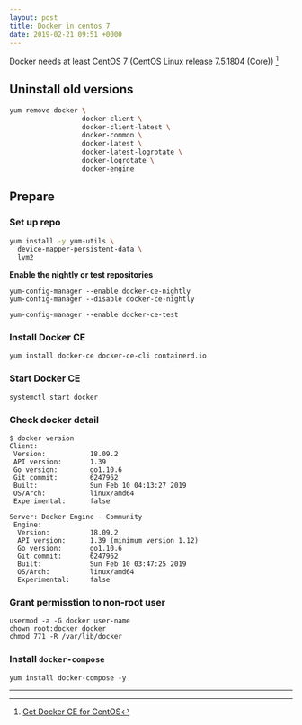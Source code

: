 ```yaml
---
layout: post
title: Docker in centos 7
date: 2019-02-21 09:51 +0000
---
```


Docker needs at least CentOS 7 (CentOS Linux release 7.5.1804 (Core)) [^1] 

[^1]: [Get Docker CE for CentOS](https://docs.docker.com/install/linux/docker-ce/centos/#prerequisites)

## Uninstall old versions

```bash
yum remove docker \
                  docker-client \
                  docker-client-latest \
                  docker-common \
                  docker-latest \
                  docker-latest-logrotate \
                  docker-logrotate \
                  docker-engine
```

## Prepare

### Set up repo

```bash
yum install -y yum-utils \
  device-mapper-persistent-data \
  lvm2
```


**Enable the nightly or test repositories**

```
yum-config-manager --enable docker-ce-nightly
yum-config-manager --disable docker-ce-nightly

yum-config-manager --enable docker-ce-test
```


### Install Docker CE

```
yum install docker-ce docker-ce-cli containerd.io
```

### Start Docker CE

```
systemctl start docker
```

### Check docker detail
```
$ docker version
Client:
 Version:           18.09.2
 API version:       1.39
 Go version:        go1.10.6
 Git commit:        6247962
 Built:             Sun Feb 10 04:13:27 2019
 OS/Arch:           linux/amd64
 Experimental:      false

Server: Docker Engine - Community
 Engine:
  Version:          18.09.2
  API version:      1.39 (minimum version 1.12)
  Go version:       go1.10.6
  Git commit:       6247962
  Built:            Sun Feb 10 03:47:25 2019
  OS/Arch:          linux/amd64
  Experimental:     false
```

### Grant permisstion to non-root user

```
usermod -a -G docker user-name
chown root:docker docker
chmod 771 -R /var/lib/docker
```

### Install `docker-compose`

```
yum install docker-compose -y
```



---



